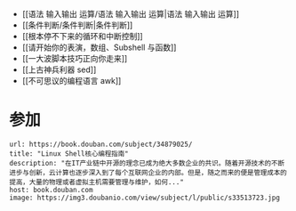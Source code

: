 - [[语法 输入输出 运算/语法 输入输出 运算|语法 输入输出 运算]]
- [[条件判断/条件判断|条件判断]]
- [[根本停不下来的循环和中断控制]]
- [[请开始你的表演，数组、Subshell 与函数]]
- [[一大波脚本技巧正向你走来]]
- [[上古神兵利器 sed]]
- [[不可思议的编程语言 awk]]
# 参加

```cardlink
url: https://book.douban.com/subject/34879025/
title: "Linux Shell核心编程指南"
description: "在IT产业链中开源的理念已成为绝大多数企业的共识。随着开源技术的不断进步与创新，云计算也逐步深入到了每个互联网企业的内部。但是，随之而来的便是管理成本的提高，大量的物理或者虚拟主机需要管理与维护，如何..."
host: book.douban.com
image: https://img3.doubanio.com/view/subject/l/public/s33513723.jpg
```

